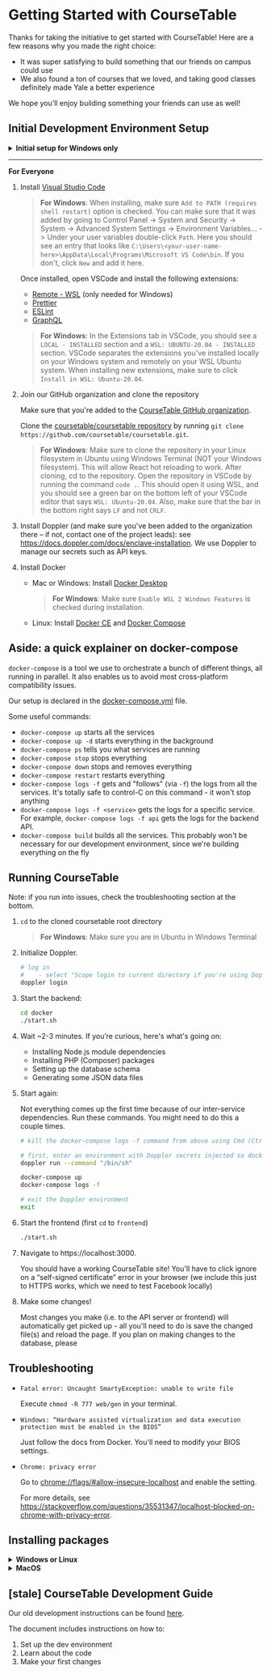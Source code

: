 # Getting Started with CourseTable

Thanks for taking the initiative to get started with CourseTable! Here are a few reasons why you made the right choice:

- It was super satisfying to build something that our friends on campus could use
- We also found a ton of courses that we loved, and taking good classes definitely made Yale a better experience

We hope you’ll enjoy building something your friends can use as well!

## Initial Development Environment Setup

<details>
  <summary><strong>Initial setup for Windows only</strong></summary>

Cause Windows is a special little baby, there's some things we got to do to get this working correctly.

1. Install [Windows Terminal](https://docs.microsoft.com/en-us/windows/terminal/get-started)

1. Install [Windows Subsystem for Linux](https://docs.microsoft.com/en-us/windows/wsl/install-win10) (Ubuntu 20.04 LTS)

   Follow Steps 1 - 6 at the link above.

   For Step 6, download [Ubuntu 20.04 LTS](https://www.microsoft.com/en-us/p/ubuntu-2004-lts/9n6svws3rx71?rtc=1).

</details>

---

**For Everyone**

1. Install [Visual Studio Code](https://code.visualstudio.com/Download)

   > **For Windows**: When installing, make sure `Add to PATH (requires shell restart)` option is checked. You can make sure that it was added by going to Control Panel -> System and Security -> System -> Advanced System Settings -> Environment Variables... -> Under your user variables double-click `Path`. Here you should see an entry that looks like `C:\Users\<your-user-name-here>\AppData\Local\Programs\Microsoft VS Code\bin`. If you don't, click `New` and add it here.

   Once installed, open VSCode and install the following extensions:

   - [Remote - WSL](https://marketplace.visualstudio.com/items?itemName=ms-vscode-remote.remote-wsl) (only needed for Windows)
   - [Prettier](https://marketplace.visualstudio.com/items?itemName=esbenp.prettier-vscode)
   - [ESLint](https://marketplace.visualstudio.com/items?itemName=dbaeumer.vscode-eslint)
   - [GraphQL](https://marketplace.visualstudio.com/items?itemName=GraphQL.vscode-graphql)

   > **For Windows**: In the Extensions tab in VSCode, you should see a `LOCAL - INSTALLED` section and a `WSL: UBUNTU-20.04 - INSTALLED` section. VSCode separates the extensions you've installed locally on your Windows system and remotely on your WSL Ubuntu system. When installing new extensions, make sure to click `Install in WSL: Ubuntu-20.04`.

2. Join our GitHub organization and clone the repository

   Make sure that you're added to the [CourseTable GitHub organization](https://github.com/coursetable).

   Clone the [coursetable/coursetable repository](https://github.com/coursetable/coursetable) by running `git clone https://github.com/coursetable/coursetable.git`.

   > **For Windows**: Make sure to clone the repository in your Linux filesystem in Ubuntu using Windows Terminal (NOT your Windows filesystem). This will allow React hot reloading to work.
   > After cloning, cd to the repository. Open the repository in VSCode by running the command `code .`. This should open it using WSL, and you should see a green bar on the bottom left of your VSCode editor that says `WSL: Ubuntu-20.04`. Also, make sure that the bar in the bottom right says `LF` and not `CRLF`.

3. Install Doppler (and make sure you've been added to the organization there – if not, contact one of the project leads): see https://docs.doppler.com/docs/enclave-installation. We use Doppler to manage our secrets such as API keys.

4. Install Docker

   - Mac or Windows: Install [Docker Desktop](https://www.docker.com/products/docker-desktop)

     > **For Windows**: Make sure `Enable WSL 2 Windows Features` is checked during installation.

   - Linux: Install [Docker CE](https://docs.docker.com/engine/install/)
     and [Docker Compose](https://docs.docker.com/compose/install/)

## Aside: a quick explainer on docker-compose

`docker-compose` is a tool we use to orchestrate a bunch of different things, all running in parallel. It also enables us to avoid most cross-platform compatibility issues.

Our setup is declared in the [docker-compose.yml](../docker/docker-compose.yml) file.

Some useful commands:

- `docker-compose up` starts all the services
- `docker-compose up -d` starts everything in the background
- `docker-compose ps` tells you what services are running
- `docker-compose stop` stops everything
- `docker-compose down` stops and removes everything
- `docker-compose restart` restarts everything
- `docker-compose logs -f` gets and "follows" (via `-f`) the logs from all the services. It's totally safe to control-C on this command - it won't stop anything
- `docker-compose logs -f <service>` gets the logs for a specific service. For example, `docker-compose logs -f api` gets the logs for the backend API.
- `docker-compose build` builds all the services. This probably won't be necessary for our development environment, since we're building everything on the fly

## Running CourseTable

Note: if you run into issues, check the troubleshooting section at the bottom.

1. `cd` to the cloned coursetable root directory

   > **For Windows**: Make sure you are in Ubuntu in Windows Terminal

2. Initialize Doppler.

   ```bash
   # log in
   # 	- select "Scope login to current directory if you're using Doppler elsewhere"
   doppler login
   ```

3. Start the backend:

   ```sh
   cd docker
   ./start.sh
   ```

4. Wait ~2-3 minutes. If you’re curious, here's what's going on:

   - Installing Node.js module dependencies
   - Installing PHP (Composer) packages
   - Setting up the database schema
   - Generating some JSON data files

5. Start again:

   Not everything comes up the first time because of our inter-service dependencies. Run these commands. You might need to do this a couple times.

   ```sh
   # kill the docker-compose logs -f command from above using Cmd (Ctrl) + C
   
   # first, enter an environment with Doppler secrets injected so docker is happy
   doppler run --command "/bin/sh"
   
   docker-compose up
   docker-compose logs -f
   
   # exit the Doppler environment
   exit
   ```

6. Start the frontend (first `cd` to `frontend`)

   ```sh
   ./start.sh
   ```

7. Navigate to https://localhost:3000.

   You should have a working CourseTable site! You'll have to click ignore on a “self-signed certificate” error in your browser (we include this just to HTTPS works, which we need to test Facebook locally)

8. Make some changes!

   Most changes you make (i.e. to the API server or frontend) will automatically get picked up - all you'll need to do is save the changed file(s) and reload the page. If you plan on making changes to the database, please 

## Troubleshooting

- `Fatal error: Uncaught SmartyException: unable to write file`

  Execute `chmod -R 777 web/gen` in your terminal.

- `Windows: “Hardware assisted virtualization and data execution protection must be enabled in the BIOS”`

  Just follow the docs from Docker. You'll need to modify your BIOS settings.

- `Chrome: privacy error`

  Go to [chrome://flags/#allow-insecure-localhost](chrome://flags/#allow-insecure-localhost) and enable the setting.

  For more details, see https://stackoverflow.com/questions/35531347/localhost-blocked-on-chrome-with-privacy-error.

## Installing packages

<details>
  <summary><strong>Windows or Linux</strong></summary>

To be honest, I haven't tried this on Linux but it should technically be the same as WSL right? If you're having problems, let us know.

1. Install [nvm, node.js, and npm](https://docs.microsoft.com/en-us/windows/nodejs/setup-on-wsl2#install-nvm-nodejs-and-npm)

   Follow Steps 1 - 9 at the link above.

   > For Windows: If you get an error that looks like this `bash: /mnt/c/Program Files/nodejs/npm: /bin/sh^M: bad interpreter: No such file or directory`, then try following the instructions [here](https://hackmd.io/@badging/wsl2#Troubleshooting-PATH).

1. Run `npm install --global yarn`

1. Make sure you're in the correct subdirectory (e.g. `/frontend`)

1. Install your package by running `yarn add <package>`

</details>

<details>
  <summary><strong>MacOS</strong></summary>

1. Run `brew install yarn` (Why's it so easy for Mac users this isn't fair.)

1. Make sure you're in the correct subdirectory (e.g. `/frontend`)

1. Install your package by running `yarn add <package>`

</details>

## [stale] CourseTable Development Guide

Our old development instructions can be found [here](https://docs.google.com/document/d/1M0Gp8Qtaik8roGYYknDDEzAAOwP3YBj0mX1pvCy-uOI/edit?usp=sharing).

The document includes instructions on how to:

1.  Set up the dev environment
2.  Learn about the code
3.  Make your first changes
